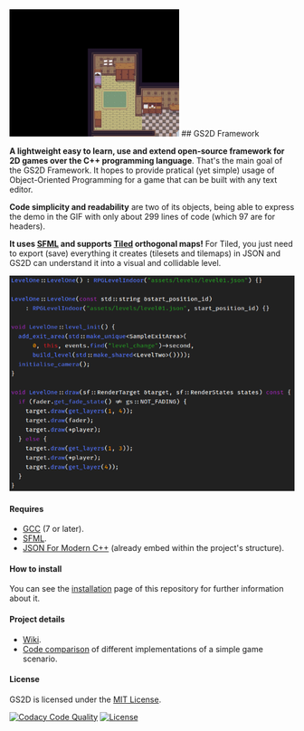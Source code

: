 <img src="assets/readme/example.gif" width=300/>
## GS2D Framework

**A lightweight easy to learn, use and extend open-source framework for 2D games
over the C++ programming language**. That's the main goal of the GS2D Framework.
It hopes to provide pratical (yet simple) usage of Object-Oriented Programming
for a game that can be built with any text editor.

**Code simplicity and readability** are two of its objects, being able to
express the demo in the GIF with only about 299 lines of code
(which 97 are for headers).

**It uses [SFML](https://www.sfml-dev.org) and supports
[Tiled](https://www.mapeditor.org/) orthogonal maps!** For Tiled, you just
need to export (save) everything it creates (tilesets and tilemaps) in JSON
and GS2D can understand it into a visual and collidable level.

![Code Example](assets/readme/code_example.png)

#### Requires

- [GCC](http://gcc.gnu.org) (7 or later).
- [SFML](https://www.sfml-dev.org).
- [JSON For Modern C++](https://github.com/nlohmann/json) (already embed within
  the project's structure).

#### How to install

You can see the
[installation](https://github.com/murilobnt/gs2d/blob/master/.github/installation/installation.md)
page of this repository for further information
about it.

#### Project details
- [Wiki](https://github.com/murilobnt/gs2d/wiki).
- [Code comparison](https://github.com/murilobnt/gs2d/blob/master/.github/comparison.md)
of different implementations of a simple game scenario.

#### License

GS2D is licensed under the [MIT License](https://github.com/murilobnt/gs2d/blob/master/LICENSE).

[![Codacy Code Quality](https://api.codacy.com/project/badge/Grade/47bdb57771bf4c75bff39618e4935b72)](https://api.codacy.com/project/badge/Grade/47bdb57771bf4c75bff39618e4935b72)
[![License](https://img.shields.io/:license-MIT-blue.svg)](https://github.com/murilobnt/gs2d/blob/master/LICENSE)
